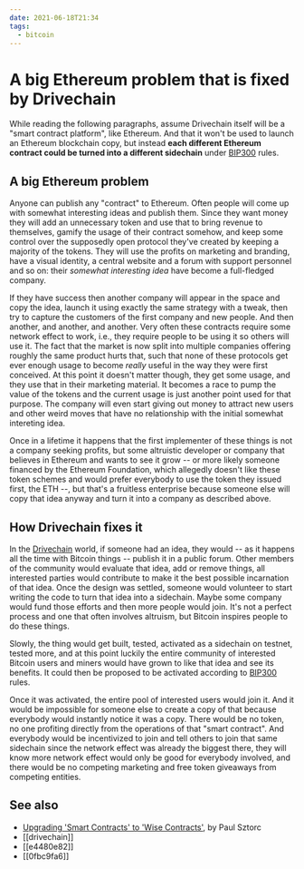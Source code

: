 ```yaml
---
date: 2021-06-18T21:34
tags:
  - bitcoin
---
```


# A big Ethereum problem that is fixed by Drivechain

While reading the following paragraphs, assume Drivechain itself will be a "smart contract platform", like Ethereum. And that it won't be used to launch an Ethereum blockchain copy, but instead **each different Ethereum contract could be turned into a different sidechain** under [BIP300](https://bips.xyz/300) rules.

## A big Ethereum problem

Anyone can publish any "contract" to Ethereum. Often people will come up with somewhat interesting ideas and publish them. Since they want money they will add an unnecessary token and use that to bring revenue to themselves, gamify the usage of their contract somehow, and keep some control over the supposedly open protocol they've created by keeping a majority of the tokens. They will use the profits on marketing and branding, have a visual identity, a central website and a forum with support personnel and so on: their _somewhat interesting idea_ have become a full-fledged company.

If they have success then another company will appear in the space and copy the idea, launch it using exactly the same strategy with a tweak, then try to capture the customers of the first company and new people. And then another, and another, and another. Very often these contracts require some network effect to work, i.e., they require people to be using it so others will use it. The fact that the market is now split into multiple companies offering roughly the same product hurts that, such that none of these protocols get ever enough usage to become _really_ useful in the way they were first conceived. At this point it doesn't matter though, they get some usage, and they use that in their marketing material. It becomes a race to pump the value of the tokens and the current usage is just another point used for that purpose. The company will even start giving out money to attract new users and other weird moves that have no relationship with the initial somewhat intereting idea.

Once in a lifetime it happens that the first implementer of these things is not a company seeking profits, but some altruistic developer or company that believes in Ethereum and wants to see it grow -- or more likely someone financed by the Ethereum Foundation, which allegedly doesn't like these token schemes and would prefer everybody to use the token they issued first, the ETH --, but that's a fruitless enterprise because someone else will copy that idea anyway and turn it into a company as described above.

## How Drivechain fixes it

In the [Drivechain](drivechain) world, if someone had an idea, they would -- as it happens all the time with Bitcoin things -- publish it in a public forum. Other members of the community would evaluate that idea, add or remove things, all interested parties would contribute to make it the best possible incarnation of that idea. Once the design was settled, someone would volunteer to start writing the code to turn that idea into a sidechain. Maybe some company would fund those efforts and then more people would join. It's not a perfect process and one that often involves altruism, but Bitcoin inspires people to do these things.

Slowly, the thing would get built, tested, activated as a sidechain on testnet, tested more, and at this point luckily the entire community of interested Bitcoin users and miners would have grown to like that idea and see its benefits. It could then be proposed to be activated according to [BIP300](https://bips.xyz/300) rules.

Once it was activated, the entire pool of interested users would join it. And it would be impossible for someone else to create a copy of that because everybody would instantly notice it was a copy. There would be no token, no one profiting directly from the operations of that "smart contract". And everybody would be incentivized to join and tell others to join that same sidechain since the network effect was already the biggest there, they will know more network effect would only be good for everybody involved, and there would be no competing marketing and free token giveaways from competing entities.

## See also

 - [Upgrading 'Smart Contracts' to 'Wise Contracts'](https://www.truthcoin.info/blog/wise-contracts/), by Paul Sztorc
 - [[drivechain]]
 - [[e4480e82]]
 - [[0fbc9fa6]]
